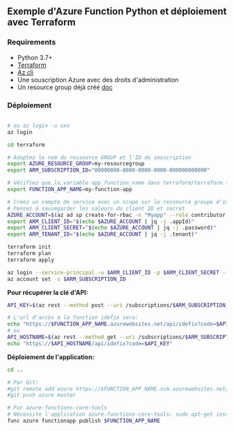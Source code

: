 ## Exemple d'Azure Function Python et déploiement avec Terraform

### Requirements

- Python 3.7+
- [Terraform](https://www.terraform.io/downloads.html)
- [Az cli](https://docs.microsoft.com/fr-fr/cli/azure/install-azure-cli)
- Une souscription Azure avec des droits d'administration
- Un resource group déjà créé [doc](https://docs.microsoft.com/fr-fr/azure/azure-resource-manager/management/manage-resource-groups-cli)

### Déploiement

```bash

# ou az login -u xxx
az login

cd terraform

# Adaptez le nom du ressource GROUP et l'ID de souscription
export AZURE_RESOURCE_GROUP=my-resourcegroup
export ARM_SUBSCRIPTION_ID="00000000-0000-0000-0000-000000000000"

# Vérifiez que la variable app_function_name dans terraform/terraform.tfvars:
export FUNCTION_APP_NAME=my-function-app

# Créez un compte de service avec un scope sur le ressource groupe d'installation
# Pensez à sauvegarder les valeurs du client ID et secret
AZURE_ACCOUNT=$(az ad sp create-for-rbac -n "Myapp" --role contributor --scopes /subscriptions/$ARM_SUBSCRIPTION_ID/resourceGroups/$AZURE_RESOURCE_GROUP)
export ARM_CLIENT_ID="$(echo $AZURE_ACCOUNT | jq -j .appId)"
export ARM_CLIENT_SECRET="$(echo $AZURE_ACCOUNT | jq -j .password)"
export ARM_TENANT_ID="$(echo $AZURE_ACCOUNT | jq -j .tenant)"

terraform init
terraform plan
terraform apply

az login --service-principal -u $ARM_CLIENT_ID -p $ARM_CLIENT_SECRET --tenant $ARM_TENANT_ID
az account set -s $ARM_SUBSCRIPTION_ID
```

**Pour récupérer la clé d'API:**

```bash
API_KEY=$(az rest --method post --uri /subscriptions/$ARM_SUBSCRIPTION_ID/resourceGroups/$AZURE_RESOURCE_GROUP/providers/Microsoft.Web/sites/$FUNCTION_APP_NAME/host/default/listKeys?api-version=2018-11-01 --query functionKeys.default -o tsv)

# L'url d'accès à la fonction idefix sera:
echo "https://$FUNCTION_APP_NAME.azurewebsites.net/api/idefix?code=$API_KEY"
# ou
API_HOSTNAME=$(az rest --method get --uri /subscriptions/$ARM_SUBSCRIPTION_ID/resourceGroups/$AZURE_RESOURCE_GROUP/providers/Microsoft.Web/sites/$FUNCTION_APP_NAME?api-version=2018-11-01 --query properties.defaultHostName -o tsv)
echo "https://$API_HOSTNAME/api/idefix?code=$API_KEY"
```

**Déploiement de l'application:**

```bash
cd ..

# Par Git:
#git remote add azure https://$FUNCTION_APP_NAME.scm.azurewebsites.net/$FUNCTION_APP_NAME.git
#git push azure master

# Par azure-functions-core-tools
# Nécessite l'application azure-functions-core-tools: sudo apt-get install azure-functions-core-tools-3
func azure functionapp publish $FUNCTION_APP_NAME
```

